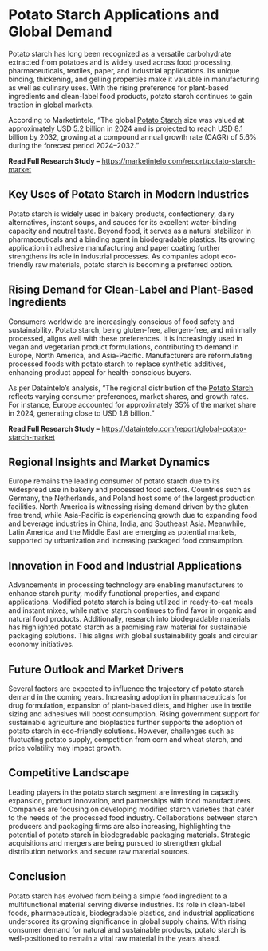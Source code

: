 # Potato Starch Applications and Global Demand

Potato starch has long been recognized as a versatile carbohydrate extracted from potatoes and is widely used across food processing, pharmaceuticals, textiles, paper, and industrial applications. Its unique binding, thickening, and gelling properties make it valuable in manufacturing as well as culinary uses. With the rising preference for plant-based ingredients and clean-label food products, potato starch continues to gain traction in global markets.

According to Marketintelo, “The global [Potato Starch]( https://marketintelo.com/report/potato-starch-market) size was valued at approximately USD 5.2 billion in 2024 and is projected to reach USD 8.1 billion by 2032, growing at a compound annual growth rate (CAGR) of 5.6% during the forecast period 2024–2032.”

**Read Full Research Study –** https://marketintelo.com/report/potato-starch-market

## Key Uses of Potato Starch in Modern Industries

Potato starch is widely used in bakery products, confectionery, dairy alternatives, instant soups, and sauces for its excellent water-binding capacity and neutral taste. Beyond food, it serves as a natural stabilizer in pharmaceuticals and a binding agent in biodegradable plastics. Its growing application in adhesive manufacturing and paper coating further strengthens its role in industrial processes. As companies adopt eco-friendly raw materials, potato starch is becoming a preferred option.

## Rising Demand for Clean-Label and Plant-Based Ingredients

Consumers worldwide are increasingly conscious of food safety and sustainability. Potato starch, being gluten-free, allergen-free, and minimally processed, aligns well with these preferences. It is increasingly used in vegan and vegetarian product formulations, contributing to demand in Europe, North America, and Asia-Pacific. Manufacturers are reformulating processed foods with potato starch to replace synthetic additives, enhancing product appeal for health-conscious buyers.

As per Dataintelo’s analysis, “The regional distribution of the [Potato Starch]( https://dataintelo.com/report/global-potato-starch-market
) reflects varying consumer preferences, market shares, and growth rates. For instance, Europe accounted for approximately 35% of the market share in 2024, generating close to USD 1.8 billion.”

**Read Full Research Study –** https://dataintelo.com/report/global-potato-starch-market

## Regional Insights and Market Dynamics

Europe remains the leading consumer of potato starch due to its widespread use in bakery and processed food sectors. Countries such as Germany, the Netherlands, and Poland host some of the largest production facilities. North America is witnessing rising demand driven by the gluten-free trend, while Asia-Pacific is experiencing growth due to expanding food and beverage industries in China, India, and Southeast Asia. Meanwhile, Latin America and the Middle East are emerging as potential markets, supported by urbanization and increasing packaged food consumption.

## Innovation in Food and Industrial Applications

Advancements in processing technology are enabling manufacturers to enhance starch purity, modify functional properties, and expand applications. Modified potato starch is being utilized in ready-to-eat meals and instant mixes, while native starch continues to find favor in organic and natural food products. Additionally, research into biodegradable materials has highlighted potato starch as a promising raw material for sustainable packaging solutions. This aligns with global sustainability goals and circular economy initiatives.

## Future Outlook and Market Drivers

Several factors are expected to influence the trajectory of potato starch demand in the coming years. Increasing adoption in pharmaceuticals for drug formulation, expansion of plant-based diets, and higher use in textile sizing and adhesives will boost consumption. Rising government support for sustainable agriculture and bioplastics further supports the adoption of potato starch in eco-friendly solutions. However, challenges such as fluctuating potato supply, competition from corn and wheat starch, and price volatility may impact growth.

## Competitive Landscape

Leading players in the potato starch segment are investing in capacity expansion, product innovation, and partnerships with food manufacturers. Companies are focusing on developing modified starch varieties that cater to the needs of the processed food industry. Collaborations between starch producers and packaging firms are also increasing, highlighting the potential of potato starch in biodegradable packaging materials. Strategic acquisitions and mergers are being pursued to strengthen global distribution networks and secure raw material sources.

## Conclusion

Potato starch has evolved from being a simple food ingredient to a multifunctional material serving diverse industries. Its role in clean-label foods, pharmaceuticals, biodegradable plastics, and industrial applications underscores its growing significance in global supply chains. With rising consumer demand for natural and sustainable products, potato starch is well-positioned to remain a vital raw material in the years ahead.
